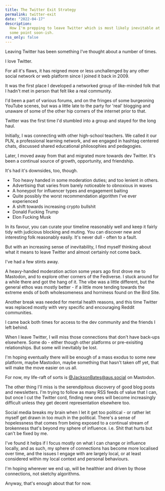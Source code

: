 ```yaml
---
title: The Twitter Exit Strategy
permalink: twitter-exit
date: "2022-04-17"
description:
  How I'm prepping to leave Twitter which is most likely inevitable at
  some point soon-ish.
rss_only: false
---
```


Leaving Twitter has been something I've thought about a number of times.

I love Twitter.

For all it's flaws, it has reigned more or less unchallenged by any other social network or web platform since I joined it back in 2009.

It was the first place I developed a networked group of like-minded folk that I hadn't met in person that felt like a real community.

I'd been a part of various forums, and on the fringes of some burgeoning YouTube scenes, but was a little late to the party for 'real' blogging and unaware of some of the other hip corners of the internet prior to that.

Twitter was the first time I'd stumbled into a group and stayed for the long haul.

Initially, I was connecting with other high-school teachers. We called it our PLN, a professional learning network, and we engaged in hashtag centered chats, discussed shared educational philosophies and pedagogies.

Later, I moved away from that and migrated more towards dev Twitter. It's been a continual source of growth, opportunity, and friendship.

It's had it's downsides, too, though.

- Too heavy handed in some moderation duties; and too lenient in others.
- Advertising that varies from barely noticeable to obnoxious in waves
- A honeypot for influencer types and engagement baiting
- Quite possibly the worst recommendation algorithm I've ever experienced
- A shift towards increasing crypto bullshit
- Donald Fucking Trump
- Elon Fucking Musk

In its favour, you can curate your timeline reasonably well and keep it fairly tidy with judicious blocking and muting. You can discover new and interesting folk reasonably easily. It's never dull - often to a fault.

But with an increasing sense of inevitability, I find myself thinking about what it means to leave Twitter and almost certainly not come back.

I've had a few stints away.

A heavy-handed moderation action some years ago first drove me to Mastodon, and to explore other corners of the Fediverse. I stuck around for a while there and got the hang of it. The vibe was a little different, but the general ethos was mostly better - if a little more tending towards the extreme ends of both wholesomeness and horniness found on the Bird Site.

Another break was needed for mental health reasons, and this time Twitter was replaced mostly with very specific and encouraging Reddit communities.

I came back both times for access to the dev community and the friends I left behind.

When I leave Twitter, I will miss those connections that don't have back-ups elsewhere. Some do - either though other platforms or pre-exisiting relationships. But some will inevitably be lost.

I'm hoping eventually there will be enough of a mass exodus to some new platform, maybe Mastodon, maybe something that hasn't taken off yet, that will make the move easier on us all.

For now, my life-raft of sorts is [@JacksonBates@aus.social](https://aus.social/@JacksonBates) on Mastodon.

The other thing I'll miss is the serendipitous discovery of good blog posts and newsletters. I'm trying to follow as many RSS feeds of value that I can, but once I cut the Twitter cord, finding new ones will become increasingly difficult unless they get decent representation elsewhere too.

Social media breaks my brain when I let it get too political - or rather let myself get drawn in too much in the political. There's a sense of hopelessness that comes from being exposed to a continual stream of brokenness that's beyond my sphere of influence. i.e. Shit that hurts but can't be fixed by me.

I've found it helps if I focus mostly on what I can change or influence locally, and as such, my sphere of connections has become more localised over time, and the issues I engage with are largely local, or at least considered within my local context and personal behaviours.

I'm hoping wherever we end up, will be healthier and driven by those connections, not sketchy algorithms.

Anyway, that's enough about that for now.
